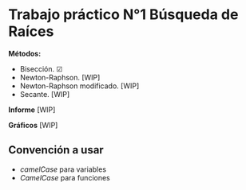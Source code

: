 # Trabajo práctico N°1 Búsqueda de Raíces

**Métodos:**
* Bisección. ☑
* Newton-Raphson. [WIP]
* Newton-Raphson modificado. [WIP]
* Secante. [WIP]

**Informe**
    [WIP]

**Gráficos**
    [WIP]
    
## Convención a usar
* *camelCase* para variables
* *CamelCase* para funciones
